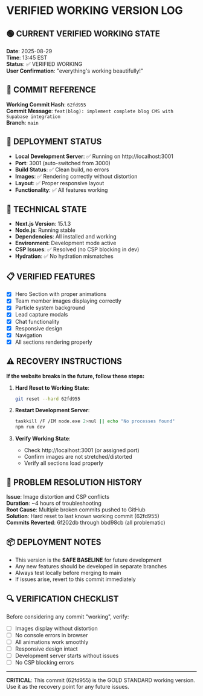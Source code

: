 # VERIFIED WORKING VERSION LOG

## 🟢 CURRENT VERIFIED WORKING STATE
**Date**: 2025-08-29  
**Time**: 13:45 EST  
**Status**: ✅ VERIFIED WORKING  
**User Confirmation**: "everything's working beautifully!"

## 📍 COMMIT REFERENCE
**Working Commit Hash**: `62fd955`  
**Commit Message**: `feat(blog): implement complete blog CMS with Supabase integration`  
**Branch**: `main`

## 🚀 DEPLOYMENT STATUS
- **Local Development Server**: ✅ Running on http://localhost:3001
- **Port**: 3001 (auto-switched from 3000)
- **Build Status**: ✅ Clean build, no errors
- **Images**: ✅ Rendering correctly without distortion
- **Layout**: ✅ Proper responsive layout
- **Functionality**: ✅ All features working

## 🔧 TECHNICAL STATE
- **Next.js Version**: 15.1.3
- **Node.js**: Running stable
- **Dependencies**: All installed and working
- **Environment**: Development mode active
- **CSP Issues**: ✅ Resolved (no CSP blocking in dev)
- **Hydration**: ✅ No hydration mismatches

## 📋 VERIFIED FEATURES
- [x] Hero Section with proper animations
- [x] Team member images displaying correctly
- [x] Particle system background
- [x] Lead capture modals
- [x] Chat functionality
- [x] Responsive design
- [x] Navigation
- [x] All sections rendering properly

## ⚠️ RECOVERY INSTRUCTIONS
**If the website breaks in the future, follow these steps:**

1. **Hard Reset to Working State**:
   ```bash
   git reset --hard 62fd955
   ```

2. **Restart Development Server**:
   ```bash
   taskkill /F /IM node.exe 2>nul || echo "No processes found"
   npm run dev
   ```

3. **Verify Working State**:
   - Check http://localhost:3001 (or assigned port)
   - Confirm images are not stretched/distorted
   - Verify all sections load properly

## 📝 PROBLEM RESOLUTION HISTORY
**Issue**: Image distortion and CSP conflicts  
**Duration**: ~4 hours of troubleshooting  
**Root Cause**: Multiple broken commits pushed to GitHub  
**Solution**: Hard reset to last known working commit (62fd955)  
**Commits Reverted**: 6f202db through bbd98cb (all problematic)

## 📦 DEPLOYMENT NOTES
- This version is the **SAFE BASELINE** for future development
- Any new features should be developed in separate branches
- Always test locally before merging to main
- If issues arise, revert to this commit immediately

## 🔍 VERIFICATION CHECKLIST
Before considering any commit "working", verify:
- [ ] Images display without distortion
- [ ] No console errors in browser
- [ ] All animations work smoothly
- [ ] Responsive design intact
- [ ] Development server starts without issues
- [ ] No CSP blocking errors

---
**CRITICAL**: This commit (62fd955) is the GOLD STANDARD working version. Use it as the recovery point for any future issues.
